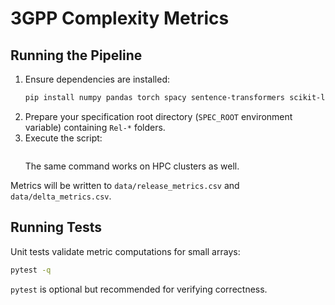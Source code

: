 # 3GPP Complexity Metrics




## Running the Pipeline

1. Ensure dependencies are installed:
   ```bash
   pip install numpy pandas torch spacy sentence-transformers scikit-learn tqdm
   ```
2. Prepare your specification root directory (`SPEC_ROOT` environment variable) containing `Rel-*` folders.
3. Execute the script:
   ```bash
   ```
   The same command works on HPC clusters as well.

Metrics will be written to `data/release_metrics.csv` and `data/delta_metrics.csv`.

## Running Tests

Unit tests validate metric computations for small arrays:

```bash
pytest -q
```

`pytest` is optional but recommended for verifying correctness.
